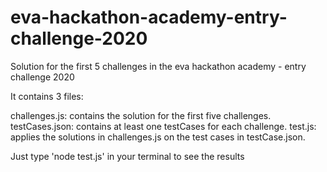 # eva-hackathon-academy-entry-challenge-2020
Solution for the first 5 challenges in the eva hackathon academy - entry challenge 2020

It contains 3 files:

challenges.js: contains the solution for the first five challenges.
testCases.json: contains at least one testCases for each challenge.
test.js: applies the solutions in challenges.js on the test cases in testCase.json.

Just type 'node test.js' in your terminal to see the results
